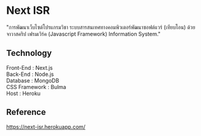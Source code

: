 # Next ISR
"การพัฒนาเว็บไซต์โปรแกรมวิชา ระบบสารสนเทศทางคอมพิวเตอร์พัฒนาซอฟต์แวร์ (เทียบโอน) ด้วย จาวาสคริป เฟรมเวิร์ค (Javascript Framework) Information System."

## Technology
Front-End : Next.js  
Back-End : Node.js  
Database : MongoDB  
CSS Framework : Bulma  
Host : Heroku

## Reference
https://next-isr.herokuapp.com/
